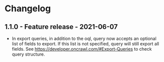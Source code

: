# Changelog

## 1.1.0 - Feature release - 2021-06-07
- In export queries, in addition to the oql, query now accepts an optional list of fields to export. If this list is not specified, query will still export all fields.
See https://developer.oncrawl.com/#Export-Queries to check query structure.

